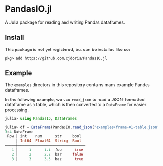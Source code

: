 # PandasIO.jl

A Julia package for reading and writing Pandas dataframes.

## Install

This package is not yet registered, but can be installed like so:

```
pkg> add https://github.com/cjdoris/PandasIO.jl
```

## Example

The `examples` directory in this repository contains many example Pandas dataframes.

In the following example, we use `read_json` to read a JSON-formatted dataframe as a table,
which is then converted to a `DataFrame` for easier processing.

```julia
julia> using PandasIO, DataFrames

julia> df = DataFrame(PandasIO.read_json("examples/frame-01-table.json"))
3×4 DataFrame
 Row │ int    num      str     bool
     │ Int64  Float64  String  Bool
─────┼───────────────────────────────
   1 │     1      1.1  foo      true
   2 │     2      2.2  bar     false
   3 │     3      3.3  baz      true
```
